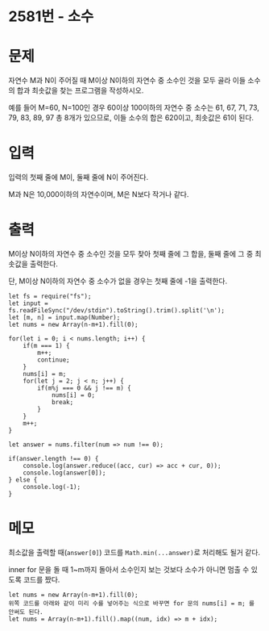 # 2581번 - 소수

# 문제
자연수 M과 N이 주어질 때 M이상 N이하의 자연수 중 소수인 것을 모두 골라 이들 소수의 합과 최솟값을 찾는 프로그램을 작성하시오.

예를 들어 M=60, N=100인 경우 60이상 100이하의 자연수 중 소수는 61, 67, 71, 73, 79, 83, 89, 97 총 8개가 있으므로, 이들 소수의 합은 620이고, 최솟값은 61이 된다.

# 입력
입력의 첫째 줄에 M이, 둘째 줄에 N이 주어진다.

M과 N은 10,000이하의 자연수이며, M은 N보다 작거나 같다.

# 출력
M이상 N이하의 자연수 중 소수인 것을 모두 찾아 첫째 줄에 그 합을, 둘째 줄에 그 중 최솟값을 출력한다. 

단, M이상 N이하의 자연수 중 소수가 없을 경우는 첫째 줄에 -1을 출력한다.
```
let fs = require("fs");
let input = fs.readFileSync("/dev/stdin").toString().trim().split('\n');
let [m, n] = input.map(Number);
let nums = new Array(n-m+1).fill(0);

for(let i = 0; i < nums.length; i++) {
    if(m === 1) {
        m++;
        continue;
    }
    nums[i] = m;
    for(let j = 2; j < n; j++) {
        if(m%j === 0 && j !== m) {
            nums[i] = 0;
            break;
        }
    }
    m++;
}

let answer = nums.filter(num => num !== 0);

if(answer.length !== 0) {
    console.log(answer.reduce((acc, cur) => acc + cur, 0));
    console.log(answer[0]);
} else {
    console.log(-1);
}
```

# 메모
최소값을 출력할 때(`answer[0]`) 코드를 `Math.min(...answer)`로 처리해도 될거 같다.

inner for 문을 돌 때 1~m까지 돌아서 소수인지 보는 것보다 소수가 아니면 멈출 수 있도록 코드를 짰다.

```
let nums = new Array(n-m+1).fill(0);
위쪽 코드를 아래와 같이 미리 수를 넣어주는 식으로 바꾸면 for 문의 nums[i] = m; 를 안써도 된다.
let nums = Array(n-m+1).fill().map((num, idx) => m + idx);
```
